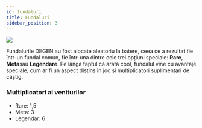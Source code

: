 ```yaml
---
id: fundaluri
title: Fundaluri
sidebar_position: 3
---
```


![](/img/rngBackgrounds.gif)

Fundalurile DEGEN au fost alocate aleatoriu la batere, ceea ce a rezultat fie într-un fundal comun, fie într-una dintre cele trei opțiuni speciale: **Rare**, **Meta**sau **Legendare**. Pe lângă faptul că arată cool, fundalul vine cu avantaje speciale, cum ar fi un aspect distins în joc și multiplicatori suplimentari de câștig.

### Multiplicatori ai veniturilor

- Rare: 1,5
- Meta: 3
- Legendar: 6
